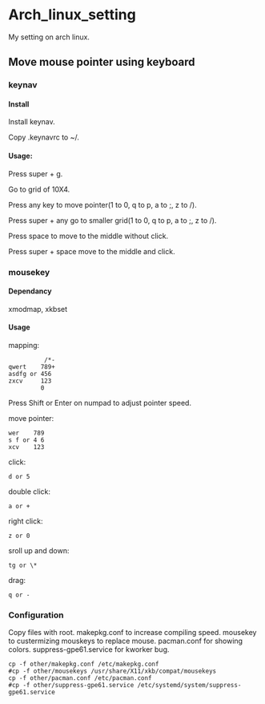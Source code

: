 # Arch_linux_setting
My setting on arch linux.

## Move mouse pointer using keyboard

### keynav

#### Install

Install keynav.

Copy .keynavrc to ~/.

#### Usage:

Press super + g.

Go to grid of 10X4.

Press any key to move pointer(1 to 0, q to p, a to ;, z to /).

Press super + any go to smaller grid(1 to 0, q to p, a to ;, z to /).

Press space to move to the middle without click.

Press super + space move to the middle and click.

### mousekey

#### Dependancy
xmodmap, xkbset

#### Usage
mapping:
```
          /*-
qwert    789+
asdfg or 456
zxcv     123
         0 
```

Press Shift or Enter on numpad to adjust pointer speed.

move pointer:
```
wer    789
s f or 4 6
xcv    123
```

click:
```
d or 5
```

double click:
```
a or +
```

right click:
```
z or 0
```

sroll up and down:
```
tg or \*
```

drag:
```
q or -
```

### Configuration

Copy files with root.
makepkg.conf to increase compiling speed.
mousekey to custermizing mouskeys to replace mouse. 
pacman.conf for showing colors.
suppress-gpe61.service for kworker bug.
```
cp -f other/makepkg.conf /etc/makepkg.conf
#cp -f other/mousekeys /usr/share/X11/xkb/compat/mousekeys
cp -f other/pacman.conf /etc/pacman.conf
#cp -f other/suppress-gpe61.service /etc/systemd/system/suppress-gpe61.service
```
